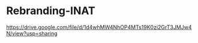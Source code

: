 # Rebranding-INAT
https://drive.google.com/file/d/1d4whMW4NhOP4MTs19K0zi2GrT3JMJw4N/view?usp=sharing
